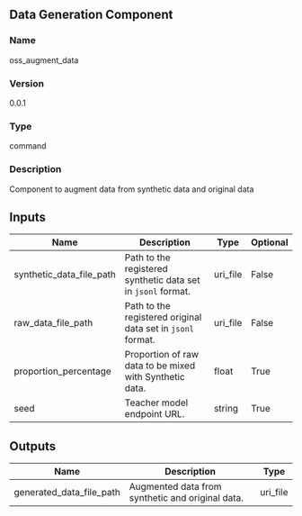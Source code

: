 ## Data Generation Component

### Name

oss_augment_data

### Version

0.0.1

### Type

command

### Description

Component to augment data from synthetic data and original data

## Inputs

| Name                          | Description                                                 | Type     | Optional |
|-------------------------------| ----------------------------------------------------------- | -------  | -------  | 
| synthetic_data_file_path      | Path to the registered synthetic data set in `jsonl` format.| uri_file |  False   | 
| raw_data_file_path            | Path to the registered original data set in `jsonl` format. | uri_file |  False   |
| proportion_percentage         | Proportion of raw data to be mixed with Synthetic data.     | float    |  True    |
| seed                          | Teacher model endpoint URL. | string | True


## Outputs 

| Name                     | Description                                              | Type         |
| ------------------------ | -------------------------------------------------------- | ------------ |
| generated_data_file_path | Augmented data from synthetic and original data.         | uri_file     |

